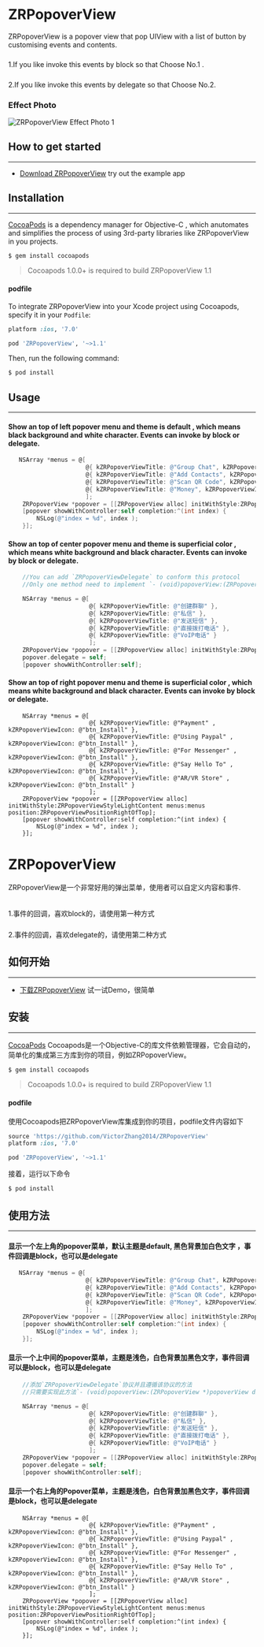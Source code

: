
# ZRPopoverView
ZRPopoverView is a popover view that pop UIView with a list of button by customising events and contents.
#####
1.If you like invoke this events by block so that Choose No.1 .
#####
2.If you like invoke this events by delegate so that Choose No.2.

### Effect Photo
![ZRPopoverView Effect Photo 1](https://github.com/VictorZhang2014/ZRPopoverView/blob/master/pictures/ZRPopoverView_showcase_cn.gif "ZRPopoverView")

## How to get started
-----------------------------------

- [Download ZRPopoverView](https://github.com/VictorZhang2014/ZRPopoverView) try out the example app


## Installation
-----------------------------------

[CocoaPods](http://cocoapods.org) is a dependency manager for Objective-C , which anutomates and simplifies the process of using 3rd-party libraries like ZRPopoverView in you projects.

```bash
$ gem install cocoapods
```

> Cocoapods 1.0.0+ is required to build ZRPopoverView 1.1

#### podfile

To integrate ZRPopoverView into your Xcode project using Cocoapods, specify it in your `Podfile`:

```ruby
platform :ios, '7.0'  

pod 'ZRPopoverView', '~>1.1'
```
Then, run the following command:

```bash
$ pod install
```


## Usage
----------------------------------

#### Show an top of left popover menu and theme is default , which means black background and white character.   Events can invoke by block or delegate.
```objective-c
   NSArray *menus = @[
                      @{ kZRPopoverViewTitle: @"Group Chat", kZRPopoverViewIcon: @"btn_Inter" },
                      @{ kZRPopoverViewTitle: @"Add Contacts", kZRPopoverViewIcon: @"btn_notice"  },
                      @{ kZRPopoverViewTitle: @"Scan QR Code", kZRPopoverViewIcon: @"btn_Inter"  },
                      @{ kZRPopoverViewTitle: @"Money", kZRPopoverViewIcon: @"btn_Tele"  }
                      ];
    ZRPopoverView *popover = [[ZRPopoverView alloc] initWithStyle:ZRPopoverViewStyleDefault menus:menus position:ZRPopoverViewPositionLeftOfTop];
    [popover showWithController:self completion:^(int index) {
        NSLog(@"index = %d", index );
    }];
```

#### Show an top of center popover menu and theme is superficial color , which means white background and black character.  Events can invoke by block or delegate.
```objective-c
    //You can add `ZRPopoverViewDelegate` to conform this protocol
    //Only one method need to implement `- (void)popoverView:(ZRPopoverView *)popoverView didClick:(int)index;`

    NSArray *menus = @[
                       @{ kZRPopoverViewTitle: @"创建群聊" },
                       @{ kZRPopoverViewTitle: @"私信" },
                       @{ kZRPopoverViewTitle: @"发送短信" },
                       @{ kZRPopoverViewTitle: @"直接拨打电话" },
                       @{ kZRPopoverViewTitle: @"VoIP电话" }
                       ];
    ZRPopoverView *popover = [[ZRPopoverView alloc] initWithStyle:ZRPopoverViewStyleLightContent menus:menus position:ZRPopoverViewPositionCenterOfTop];
    popover.delegate = self;
    [popover showWithController:self];
```

#### Show an top of right popover menu and theme is superficial color , which means white background and black character. Events can invoke by block or delegate.
```
    NSArray *menus = @[
                       @{ kZRPopoverViewTitle: @"Payment" , kZRPopoverViewIcon: @"btn_Install" },
                       @{ kZRPopoverViewTitle: @"Using Paypal" , kZRPopoverViewIcon: @"btn_Install" },
                       @{ kZRPopoverViewTitle: @"For Messenger" , kZRPopoverViewIcon: @"btn_Install" },
                       @{ kZRPopoverViewTitle: @"Say Hello To" , kZRPopoverViewIcon: @"btn_Install" },
                       @{ kZRPopoverViewTitle: @"AR/VR Store" , kZRPopoverViewIcon: @"btn_Install" }
                       ];
    ZRPopoverView *popover = [[ZRPopoverView alloc] initWithStyle:ZRPopoverViewStyleLightContent menus:menus position:ZRPopoverViewPositionRightOfTop];
    [popover showWithController:self completion:^(int index) {
        NSLog(@"index = %d", index );
    }];
```



# ZRPopoverView
ZRPopoverView是一个非常好用的弹出菜单，使用者可以自定义内容和事件.
######
1.事件的回调，喜欢block的，请使用第一种方式
#####
2.事件的回调，喜欢delegate的，请使用第二种方式

## 如何开始
-----------------------------------

- [下载ZRPopoverView](https://github.com/VictorZhang2014/ZRPopoverView) 试一试Demo，很简单


## 安装
-----------------------------------

[CocoaPods](http://cocoapods.org) Cocoapods是一个Objective-C的库文件依赖管理器，它会自动的，简单化的集成第三方库到你的项目，例如ZRPopoverView。

```bash
$ gem install cocoapods
```

> Cocoapods 1.0.0+ is required to build ZRPopoverView 1.1

#### podfile

使用Cocoapods把ZRPopoverView库集成到你的项目，podfile文件内容如下

```ruby
source 'https://github.com/VictorZhang2014/ZRPopoverView'
platform :ios, '7.0'  

pod 'ZRPopoverView', '~>1.1'
```
接着，运行以下命令

```bash
$ pod install
```

## 使用方法
----------------------------------

#### 显示一个左上角的popover菜单，默认主题是default, 黑色背景加白色文字 ，事件回调是block，也可以是delegate
```objective-c
   NSArray *menus = @[
                      @{ kZRPopoverViewTitle: @"Group Chat", kZRPopoverViewIcon: @"btn_Inter" },
                      @{ kZRPopoverViewTitle: @"Add Contacts", kZRPopoverViewIcon: @"btn_notice"  },
                      @{ kZRPopoverViewTitle: @"Scan QR Code", kZRPopoverViewIcon: @"btn_Inter"  },
                      @{ kZRPopoverViewTitle: @"Money", kZRPopoverViewIcon: @"btn_Tele"  }
                      ];
    ZRPopoverView *popover = [[ZRPopoverView alloc] initWithStyle:ZRPopoverViewStyleDefault menus:menus position:ZRPopoverViewPositionLeftOfTop];
    [popover showWithController:self completion:^(int index) {
        NSLog(@"index = %d", index );
    }];
```

#### 显示一个上中间的popover菜单，主题是浅色，白色背景加黑色文字，事件回调可以是block，也可以是delegate
```objective-c
    //添加`ZRPopoverViewDelegate`协议并且遵循该协议的方法
    //只需要实现此方法`- (void)popoverView:(ZRPopoverView *)popoverView didClick:(int)index;`

    NSArray *menus = @[
                       @{ kZRPopoverViewTitle: @"创建群聊" },
                       @{ kZRPopoverViewTitle: @"私信" },
                       @{ kZRPopoverViewTitle: @"发送短信" },
                       @{ kZRPopoverViewTitle: @"直接拨打电话" },
                       @{ kZRPopoverViewTitle: @"VoIP电话" }
                       ];
    ZRPopoverView *popover = [[ZRPopoverView alloc] initWithStyle:ZRPopoverViewStyleLightContent menus:menus position:ZRPopoverViewPositionCenterOfTop];
    popover.delegate = self;
    [popover showWithController:self];
```

#### 显示一个右上角的Popover菜单，主题是浅色，白色背景加黑色文字，事件回调是block，也可以是delegate
```
    NSArray *menus = @[
                       @{ kZRPopoverViewTitle: @"Payment" , kZRPopoverViewIcon: @"btn_Install" },
                       @{ kZRPopoverViewTitle: @"Using Paypal" , kZRPopoverViewIcon: @"btn_Install" },
                       @{ kZRPopoverViewTitle: @"For Messenger" , kZRPopoverViewIcon: @"btn_Install" },
                       @{ kZRPopoverViewTitle: @"Say Hello To" , kZRPopoverViewIcon: @"btn_Install" },
                       @{ kZRPopoverViewTitle: @"AR/VR Store" , kZRPopoverViewIcon: @"btn_Install" }
                       ];
    ZRPopoverView *popover = [[ZRPopoverView alloc] initWithStyle:ZRPopoverViewStyleLightContent menus:menus position:ZRPopoverViewPositionRightOfTop];
    [popover showWithController:self completion:^(int index) {
        NSLog(@"index = %d", index );
    }];
```
